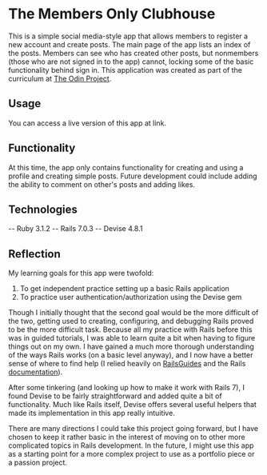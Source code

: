 # The Members Only Clubhouse

This is a simple social media-style app that allows members to register a new account and create posts. The main page of the app lists an index of the posts. Members can see who has created other posts, but nonmembers (those who are not signed in to the app) cannot, locking some of the basic functionality behind sign in. This application was created as part of the curriculum at [The Odin Project](theodinproject.com).

## Usage

You can access a live version of this app at link.

## Functionality

At this time, the app only contains functionality for creating and using a profile and creating simple posts. Future development could include adding the ability to comment on other's posts and adding likes. 

## Technologies

-- Ruby  3.1.2
-- Rails 7.0.3
-- Devise 4.8.1

## Reflection

My learning goals for this app were twofold:

1. To get independent practice setting up a basic Rails application
2. To practice user authentication/authorization using the Devise gem

Though I initially thought that the second goal would be the more difficult of the two, getting used to creating, configuring, and debugging Rails proved to be the more difficult task. Because all my practice with Rails before this was in guided tutorials, I was able to learn quite a bit when having to figure things out on my own. I have gained a much more thorough understanding of the ways Rails works (on a basic level anyway), and I now have a better sense of where to find help (I relied heavily on [RailsGuides](guides.rubyonrails.com) and the Rails [documentation](api.rubyonrails.org)).

After some tinkering (and looking up how to make it work with Rails 7), I found Devise to be fairly straightforward and added quite a bit of functionality. Much like Rails itself, Devise offers several useful helpers that made its implementation in this app really intuitive.

There are many directions I could take this project going forward, but I have chosen to keep it rather basic in the interest of moving on to other more complicated topics in Rails development. In the future, I might use this app as a starting point for a more complex project to use as a portfolio piece or a passion project. 